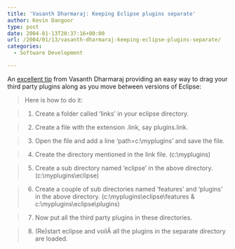 ```yaml
---
title: 'Vasanth Dharmaraj: Keeping Eclipse plugins separate'
author: Kevin Dangoor
type: post
date: 2004-01-13T20:37:16+00:00
url: /2004/01/13/vasanth-dharmaraj-keeping-eclipse-plugins-separate/
categories:
  - Software Development

---
```

An [excellent tip][1] from Vasanth Dharmaraj providing an easy way to drag your third party plugins along as you move between versions of Eclipse:

> Here is how to do it:
  
> 1. Create a folder called &#8216;links&#8217; in your eclipse directory.
  
> 2. Create a file with the extension .link, say plugins.link.
  
> 3. Open the file and add a line &#8216;path=c:\myplugins&#8217; and save the file.
  
> 4. Create the directory mentioned in the link file. (c:\myplugins)
  
> 5. Create a sub directory named &#8216;eclipse&#8217; in the above directory. (c:\myplugins\eclipse)
  
> 6. Create a couple of sub directories named &#8216;features&#8217; and &#8216;plugins&#8217; in the above directory. (c:\myplugins\eclipse\features & c:\myplugins\eclipse\plugins)
  
> 7. Now put all the third party plugins in these directories.
  
> 8. (Re)start eclipse and voilÃ all the plugins in the separate directory are loaded.

 [1]: http://www.vasanthdharmaraj.com/PermaLink.aspx?guid=ed866f73-5ca4-4b7b-bb72-acefd5a8d075 "Vasanth Dharmaraj's Blogs [my blog on dot net, java, eclipse, linux, formula one, xbox gaming... ]"